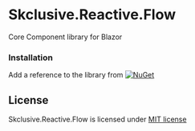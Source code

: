 Skclusive.Reactive.Flow
=============================

Core Component library for Blazor

### Installation

Add a reference to the library from [![NuGet](https://img.shields.io/nuget/v/Skclusive.Reactive.Flow.svg)](https://www.nuget.org/packages/Skclusive.Reactive.Flow/)

## License

Skclusive.Reactive.Flow is licensed under [MIT license](http://www.opensource.org/licenses/mit-license.php)
